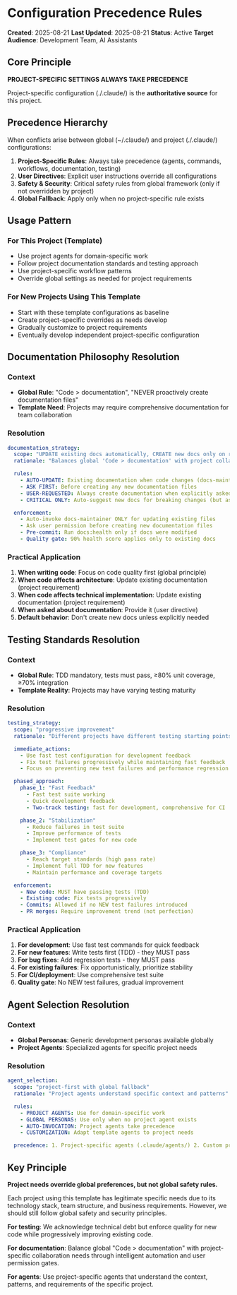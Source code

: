 # Configuration Precedence Rules

**Created**: 2025-08-21 **Last Updated**: 2025-08-21 **Status**: Active **Target Audience**: Development Team, AI Assistants

## Core Principle

**PROJECT-SPECIFIC SETTINGS ALWAYS TAKE PRECEDENCE**

Project-specific configuration (./.claude/) is the **authoritative source** for this project.

## Precedence Hierarchy

When conflicts arise between global (~/.claude/) and project (./.claude/) configurations:

1. **Project-Specific Rules**: Always take precedence (agents, commands, workflows, documentation, testing)
2. **User Directives**: Explicit user instructions override all configurations
3. **Safety & Security**: Critical safety rules from global framework (only if not overridden by project)
4. **Global Fallback**: Apply only when no project-specific rule exists

## Usage Pattern

### For This Project (Template)

- Use project agents for domain-specific work
- Follow project documentation standards and testing approach
- Use project-specific workflow patterns
- Override global settings as needed for project requirements

### For New Projects Using This Template

- Start with these template configurations as baseline
- Create project-specific overrides as needs develop
- Gradually customize to project requirements
- Eventually develop independent project-specific configuration

## Documentation Philosophy Resolution

### Context

- **Global Rule**: "Code > documentation", "NEVER proactively create documentation files"
- **Template Need**: Projects may require comprehensive documentation for team collaboration

### Resolution

```yaml
documentation_strategy:
  scope: "UPDATE existing docs automatically, CREATE new docs only on request"
  rationale: "Balances global 'Code > documentation' with project collaboration needs"

  rules:
    - AUTO-UPDATE: Existing documentation when code changes (docs-maintainer agent)
    - ASK FIRST: Before creating any new documentation files
    - USER-REQUESTED: Always create documentation when explicitly asked
    - CRITICAL ONLY: Auto-suggest new docs for breaking changes (but ask first)

  enforcement:
    - Auto-invoke docs-maintainer ONLY for updating existing files
    - Ask user permission before creating new documentation files
    - Pre-commit: Run docs:health only if docs were modified
    - Quality gate: 90% health score applies only to existing docs
```

### Practical Application

1. **When writing code**: Focus on code quality first (global principle)
2. **When code affects architecture**: Update existing documentation (project requirement)
3. **When code affects technical implementation**: Update existing documentation (project requirement)
4. **When asked about documentation**: Provide it (user directive)
5. **Default behavior**: Don't create new docs unless explicitly needed

## Testing Standards Resolution

### Context

- **Global Rule**: TDD mandatory, tests must pass, ≥80% unit coverage, ≥70% integration
- **Template Reality**: Projects may have varying testing maturity

### Resolution

```yaml
testing_strategy:
  scope: "progressive improvement"
  rationale: "Different projects have different testing starting points"

  immediate_actions:
    - Use fast test configuration for development feedback
    - Fix test failures progressively while maintaining fast feedback
    - Focus on preventing new test failures and performance regression

  phased_approach:
    phase_1: "Fast Feedback"
      - Fast test suite working
      - Quick development feedback
      - Two-track testing: fast for development, comprehensive for CI

    phase_2: "Stabilization"
      - Reduce failures in test suite
      - Improve performance of tests
      - Implement test gates for new code

    phase_3: "Compliance"
      - Reach target standards (high pass rate)
      - Implement full TDD for new features
      - Maintain performance and coverage targets

  enforcement:
    - New code: MUST have passing tests (TDD)
    - Existing code: Fix tests progressively
    - Commits: Allowed if no NEW test failures introduced
    - PR merges: Require improvement trend (not perfection)
```

### Practical Application

1. **For development**: Use fast test commands for quick feedback
2. **For new features**: Write tests first (TDD) - they MUST pass
3. **For bug fixes**: Add regression tests - they MUST pass
4. **For existing failures**: Fix opportunistically, prioritize stability
5. **For CI/deployment**: Use comprehensive test suite
6. **Quality gate**: No NEW test failures, gradual improvement

## Agent Selection Resolution

### Context

- **Global Personas**: Generic development personas available globally
- **Project Agents**: Specialized agents for specific project needs

### Resolution

```yaml
agent_selection:
  scope: "project-first with global fallback"
  rationale: "Project agents understand specific context and patterns"

  rules:
    - PROJECT AGENTS: Use for domain-specific work
    - GLOBAL PERSONAS: Use only when no project agent exists
    - AUTO-INVOCATION: Project agents take precedence
    - CUSTOMIZATION: Adapt template agents to project needs

  precedence: 1. Project-specific agents (.claude/agents/) 2. Custom project workflows (.claude/commands/) 3. Global SuperClaude personas (~/.claude/) 4. Built-in Claude Code capabilities
```

## Key Principle

**Project needs override global preferences, but not global safety rules.**

Each project using this template has legitimate specific needs due to its technology stack, team structure, and business requirements. However, we should still follow global safety and security principles.

**For testing**: We acknowledge technical debt but enforce quality for new code while progressively improving existing code.

**For documentation**: Balance global "Code > documentation" with project-specific collaboration needs through intelligent automation and user permission gates.

**For agents**: Use project-specific agents that understand the context, patterns, and requirements of the specific project.
